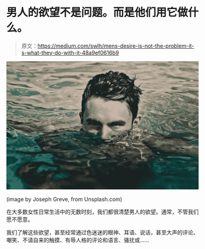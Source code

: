 # 男人的欲望不是问题。而是他们用它做什么。

> 原文：<https://medium.com/swlh/mens-desire-is-not-the-problem-it-s-what-they-do-with-it-48a9ef0616b9>

![](img/63748d0aabf84190c0b31518afce069c.png)

(image by Joseph Greve, from Unsplash.com)

在大多数女性日常生活中的无数时刻，我们都很清楚男人的欲望。通常，不管我们愿不愿意。

我们了解这些欲望，甚至经常通过色迷迷的眼神、耳语、说话，甚至大声的评论、嘲笑、不请自来的触摸、有辱人格的评论和语言、骚扰或……